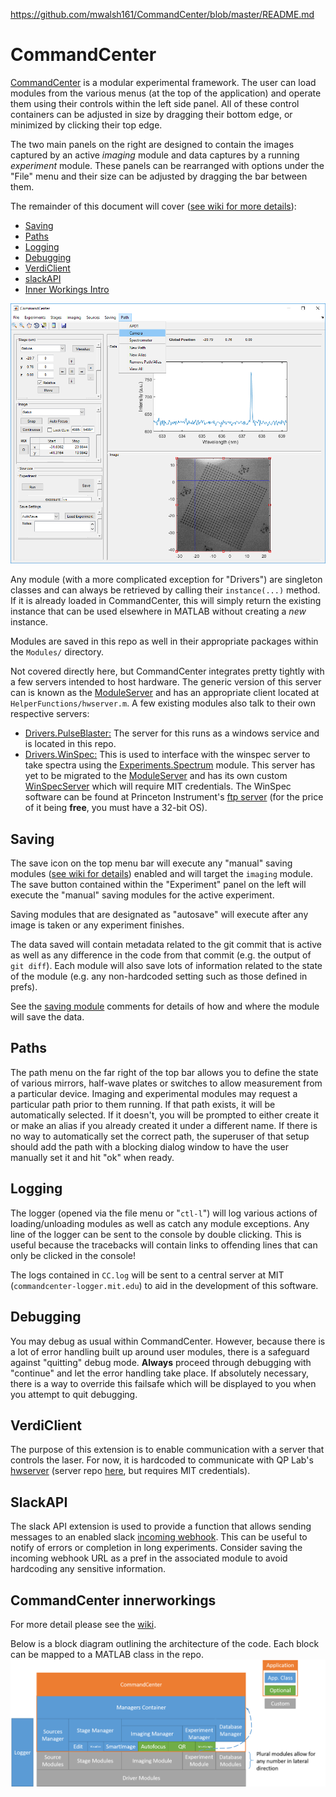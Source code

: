 https://github.com/mwalsh161/CommandCenter/blob/master/README.md
# CommandCenter

[CommandCenter](https://github.com/mwalsh161/CommandCenter/wiki "CommandCenter Wiki") is a modular experimental framework. The user can load modules from the various menus (at the top of the application) and operate them using their controls within the left side panel. All of these control containers can be adjusted in size by dragging their bottom edge, or minimized by clicking their top edge.

The two main panels on the right are designed to contain the images captured by an active _imaging_ module and data captures by a running _experiment_ module. These panels can be rearranged with options under the "File" menu and their size can be adjusted by dragging the bar between them.

The remainder of this document will cover ([see wiki for more details](https://github.com/mwalsh161/CommandCenter/wiki "CommandCenter Wiki")):
- [Saving](#saving)
- [Paths](#paths)
- [Logging](#logging)
- [Debugging](#debugging)
- [VerdiClient](#verdiclient)
- [slackAPI](#slackapi)
- [Inner Workings Intro](#commandcenter-innerworkings)

![CC capture](static/CC_capture.png)

Any module (with a more complicated exception for "Drivers") are singleton classes and can always be retrieved by calling their `instance(...)` method. If it is already loaded in CommandCenter, this will simply return the existing instance that can be used elsewhere in MATLAB without creating a _new_ instance.

Modules are saved in this repo as well in their appropriate packages within the `Modules/` directory.

Not covered directly here, but CommandCenter integrates pretty tightly with a few servers intended to host hardware. The generic version of this server can is known as the [ModuleServer](https://github.com/mwalsh161/ModuleServer "ModulServer") and has an appropriate client located at `HelperFunctions/hwserver.m`. A few existing modules also talk to their own respective servers:
- [Drivers.PulseBlaster:](https://github.com/mwalsh161/CommandCenter/tree/master/Modules/%2BDrivers/%2BPulseBlaster "Repo Location")
The server for this runs as a windows service and is located in this repo.
- [Drivers.WinSpec:](https://github.com/mwalsh161/CommandCenter/blob/master/Modules/%2BDrivers/WinSpec.m "Repo Location")
This is used to interface with the winspec server to take spectra using the [Experiments.Spectrum](https://github.com/mwalsh161/CommandCenter/blob/master/Modules/%2BExperiments/Spectrum.m "Repo Location") module. This server has yet to be migrated to the [ModuleServer](https://github.com/mwalsh161/ModuleServer "ModulServer") and has its own custom [WinSpecServer](https://github.mit.edu/mpwalsh/WinSpecServer "WinSpecServer") which will require MIT credentials. The WinSpec software can be found at Princeton Instrument's [ftp server](ftp://ftp.piacton.com/Public/Software/Official/WinX32/ "Download WinSpec") (for the price of it being **free**, you must have a 32-bit OS).

## Saving
The save icon on the top menu bar will execute any "manual" saving modules ([see wiki for details](https://github.com/mwalsh161/CommandCenter/wiki/Modules#imaging "CommandCenter Wiki")) enabled and will target the `imaging` module. The save button contained within the "Experiment" panel on the left will execute the "manual" saving modules for the active experiment.

Saving modules that are designated as "autosave" will execute after any image is taken or any experiment finishes.

The data saved will contain metadata related to the git commit that is active as well as any difference in the code from that commit (e.g. the output of `git diff`). Each module will also save lots of information related to the state of the module (e.g. any non-hardcoded setting such as those defined in prefs).

See the [saving module](https://github.com/mwalsh161/CommandCenter/tree/master/Modules/%2BDatabases "Repo Location") comments for details of how and where the module will save the data.

## Paths
The path menu on the far right of the top bar allows you to define the state of various mirrors, half-wave plates or switches to allow measurement from a particular device. Imaging and experimental modules may request a particular path prior to them running. If that path exists, it will be automatically selected. If it doesn't, you will be prompted to either create it or make an alias if you already created it under a different name. If there is no way to automatically set the correct path, the superuser of that setup should add the path with a blocking dialog window to have the user manually set it and hit "ok" when ready.

## Logging
The logger (opened via the file menu or "`ctl-l`") will log various actions of loading/unloading modules as well as catch any module exceptions.  Any line of the logger can be sent to the console by double clicking. This is useful because the tracebacks will contain links to offending lines that can only be clicked in the console!

The logs contained in `CC.log` will be sent to a central server at MIT (`commandcenter-logger.mit.edu`) to aid in the development of this software.

## Debugging
You may debug as usual within CommandCenter. However, because there is a lot of error handling built up around user modules, there is a safeguard against "quitting" debug mode. **Always** proceed through debugging with "continue" and let the error handling take place.  If absolutely necessary, there is a way to override this failsafe which will be displayed to you when you attempt to quit debugging.

## VerdiClient
The purpose of this extension is to enable communication with a server that controls the laser. For now, it is hardcoded to communicate with QP Lab's [hwserver](http://qplab-hwserver.mit.edu/) (server repo [here](https://github.mit.edu/mpwalsh/VerdiServer "Repo Location"), but requires MIT credentials).

## SlackAPI
The slack API extension is used to provide a function that allows sending messages to an enabled slack [incoming webhook](https://api.slack.com/incoming-webhooks "Slack API"). This can be useful to notify of errors or completion in long experiments. Consider saving the incoming webhook URL as a pref in the associated module to avoid hardcoding any sensitive information.

## CommandCenter innerworkings
For more detail please see the [wiki](https://github.com/mwalsh161/CommandCenter/wiki "CommandCenter Wiki").

Below is a block diagram outlining the architecture of the code. Each block can be mapped to a MATLAB class in the repo.
![CC frontend](static/CC_front.png)
